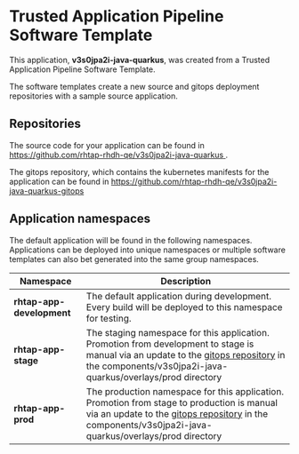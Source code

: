 # Trusted Application Pipeline Software Template

This application, **v3s0jpa2i-java-quarkus**, was created from a Trusted Application Pipeline Software Template.

The software templates create a new source and gitops deployment repositories with a sample source application. 

## Repositories

The source code for your application can be found in [https://github.com/rhtap-rhdh-qe/v3s0jpa2i-java-quarkus ](https://github.com/rhtap-rhdh-qe/v3s0jpa2i-java-quarkus ).
 
The gitops repository, which contains the kubernetes manifests for the application can be found in 
[https://github.com/rhtap-rhdh-qe/v3s0jpa2i-java-quarkus-gitops ](https://github.com/rhtap-rhdh-qe/v3s0jpa2i-java-quarkus-gitops ) 

## Application namespaces 

The default application will be found in the following namespaces. Applications can be deployed into unique namespaces or multiple software templates can also bet generated into the same group namespaces.  

|  Namespace   |  Description   |  
| -------- | -------- |   
| **rhtap-app-development** | The default application during development. Every build will be deployed to this namespace for testing. | 
| **rhtap-app-stage** | The staging namespace for this application. Promotion from development to stage is manual via an update to the [gitops repository](https://github.com/rhtap-rhdh-qe/v3s0jpa2i-java-quarkus-gitops ) in the components/v3s0jpa2i-java-quarkus/overlays/prod directory |  
| **rhtap-app-prod** | The production namespace for this application. Promotion from stage to production is manual via an update to the [gitops repository](https://github.com/rhtap-rhdh-qe/v3s0jpa2i-java-quarkus-gitops ) in the components/v3s0jpa2i-java-quarkus/overlays/prod directory | 